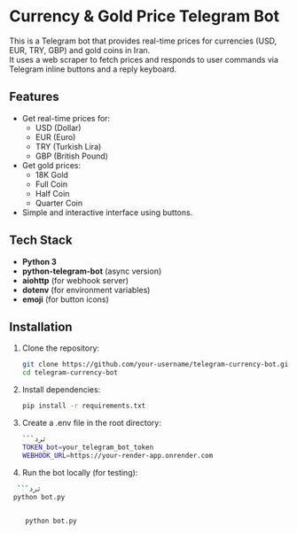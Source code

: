 # Currency & Gold Price Telegram Bot

This is a Telegram bot that provides real-time prices for currencies (USD, EUR, TRY, GBP) and gold coins in Iran.  
It uses a web scraper to fetch prices and responds to user commands via Telegram inline buttons and a reply keyboard.

## Features
- Get real-time prices for:
  - USD (Dollar)
  - EUR (Euro)
  - TRY (Turkish Lira)
  - GBP (British Pound)
- Get gold prices:
  - 18K Gold
  - Full Coin
  - Half Coin
  - Quarter Coin
- Simple and interactive interface using buttons.

## Tech Stack
- **Python 3**
- **python-telegram-bot** (async version)
- **aiohttp** (for webhook server)
- **dotenv** (for environment variables)
- **emoji** (for button icons)

## Installation
1. Clone the repository:
   ```bash
   git clone https://github.com/your-username/telegram-currency-bot.git
   cd telegram-currency-bot
2. Install dependencies:
   ```bash
   pip install -r requirements.txt
3. Create a .env file in the root directory:
   ```bash
   ```ثرد
   TOKEN_bot=your_telegram_bot_token
   WEBHOOK_URL=https://your-render-app.onrender.com
4. Run the bot locally (for testing):
 ```bash
   ```ثرد
  python bot.py
   

     python bot.py
